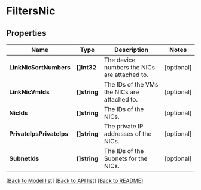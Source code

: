 # FiltersNic

## Properties

Name | Type | Description | Notes
------------ | ------------- | ------------- | -------------
**LinkNicSortNumbers** | **[]int32** | The device numbers the NICs are attached to. | [optional] 
**LinkNicVmIds** | **[]string** | The IDs of the VMs the NICs are attached to. | [optional] 
**NicIds** | **[]string** | The IDs of the NICs. | [optional] 
**PrivateIpsPrivateIps** | **[]string** | The private IP addresses of the NICs. | [optional] 
**SubnetIds** | **[]string** | The IDs of the Subnets for the NICs. | [optional] 

[[Back to Model list]](../README.md#documentation-for-models) [[Back to API list]](../README.md#documentation-for-api-endpoints) [[Back to README]](../README.md)


